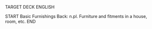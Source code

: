 TARGET DECK
ENGLISH

START
Basic
Furnishings
Back: n.pl. Furniture and fitments in a house, room, etc.
END
